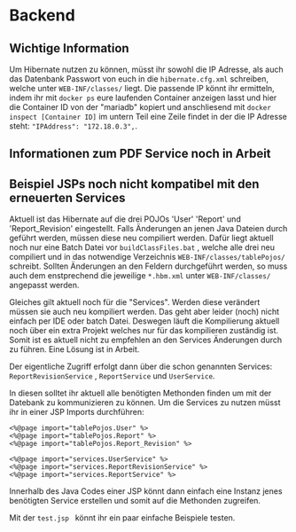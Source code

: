 # Backend

## Wichtige Information

Um Hibernate nutzen zu können, müsst ihr sowohl die IP Adresse, als auch das Datenbank Passwort von euch
in die `hibernate.cfg.xml` schreiben, welche unter `WEB-INF/classes/` liegt.
Die passende IP könnt ihr ermitteln, indem ihr mit `docker ps` eure laufenden Container anzeigen lasst
und hier die Container ID von der "mariadb" kopiert und anschliesend mit `docker inspect [Container ID]` 
im untern Teil eine Zeile findet in der die IP Adresse steht: ` "IPAddress": "172.18.0.3", `.

## Informationen zum PDF Service noch in Arbeit
## Beispiel JSPs noch nicht kompatibel mit den erneuerten Services

Aktuell ist das Hibernate auf die drei POJOs 'User' 'Report' und 'Report_Revision' 
eingestellt. Falls Änderungen an jenen Java Dateien durch geführt werden,
müssen diese neu compiliert werden. Dafür liegt aktuell noch nur eine Batch Datei vor
`buildClassFiles.bat` , welche alle drei neu compiliert und in das notwendige Verzeichnis
`WEB-INF/classes/tablePojos/` schreibt. Sollten Änderungen an den Feldern durchgeführt werden,
 so muss auch dem enstprechend die jeweilige `*.hbm.xml` unter `WEB-INF/classes/` angepasst werden.
 
Gleiches gilt aktuell noch für die "Services". Werden diese verändert müssen sie auch neu kompiliert werden.
Das geht aber leider (noch) nicht einfach per IDE oder batch Datei. 
Deswegen läuft die Kompilierung aktuell noch über ein extra Projekt welches nur für das kompilieren zuständig ist.
Somit ist es aktuell nicht zu empfehlen an den Services Änderungen durch zu führen. Eine Lösung ist in Arbeit.

Der eigentliche Zugriff erfolgt dann über die schon genannten Services: 
`ReportRevisionService` , `ReportService` und `UserService`. 

In diesen solltet ihr aktuell alle benötigten Methonden finden um mit der Datebank zu kommunizieren zu können.
Um die Services zu nutzen müsst ihr in einer JSP Imports durchführen:

`<%@page import="tablePojos.User" %>`  
`<%@page import="tablePojos.Report" %>`  
`<%@page import="tablePojos.Report_Revision" %>`

`<%@page import="services.UserService" %>`  
`<%@page import="services.ReportRevisionService" %>`   
`<%@page import="services.ReportService" %>`  
  
 Innerhalb des Java Codes einer JSP könnt dann einfach eine Instanz jenes benötigten Service erstellen und somit auf die Methonden zugreifen.
 
 Mit der `test.jsp ` könnt ihr ein paar einfache Beispiele testen. 




 

